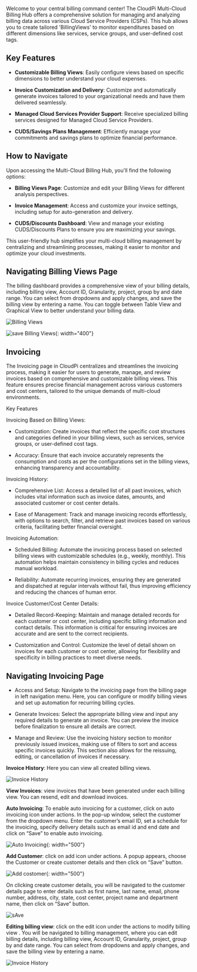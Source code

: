 
Welcome to your central billing command center! The CloudPi Multi-Cloud Billing Hub offers a comprehensive solution for managing and analyzing billing data across various Cloud Service Providers (CSPs). This hub allows you to create tailored 'BillingViews' to monitor expenditures based on different dimensions like services, service groups, and user-defined cost tags.  

## Key Features 

- **Customizable Billing Views**: Easily configure views based on specific dimensions to better understand your cloud expenses. 

- **Invoice Customization and Delivery**: Customize and automatically generate invoices tailored to your organizational needs and have them delivered seamlessly. 

- **Managed Cloud Services Provider Support**: Receive specialized billing services designed for Managed Cloud Service Providers. 

- **CUDS/Savings Plans Management**: Efficiently manage your commitments and savings plans to optimize financial performance. 

## How to Navigate 

Upon accessing the Multi-Cloud Billing Hub, you'll find the following options: 

- **Billing Views Page**: Customize and edit your Billing Views for different analysis perspectives. 

- **Invoice Management**: Access and customize your invoice settings, including setup for auto-generation and delivery. 

- **CUDS/Discounts Dashboard**: View and manage your existing CUDS/Discounts Plans to ensure you are maximizing your savings. 

This user-friendly hub simplifies your multi-cloud billing management by centralizing and streamlining processes, making it easier to monitor and optimize your cloud investments. 

## Navigating Billing Views Page

The billing dashboard provides a comprehensive view of your billing details, including billing view, Account ID, Granularity, project, group by and date range. You can select from dropdowns and apply changes, and save the billing view by entering a name. You can toggle between Table View and Graphical View to better understand your billing data. 

  ![Billing Views](images/b1.png)

   ![save Billing Views](images/save1.png){: width="400"}

<!-- ### Choose Billing View: 
 Create a billing view or choose billing view from the dropdown. 

Create a billing view: you can choose the filters and view the table with the details according to the filters selected. Click on “save the billing view” button, a pop-up will appear, enter a name for your billing view and click on “Save” button. 

  

Choose from the list of billing views: you can view the billing view that was previously created. 

 

### Date Range
You can select the date range for the billing information you want to display by using the date picker at the top right corner of the page. 

 

### Apply Cost Group
To apply a cost group to your expenses, click on the “Apply Cost Group” button. A popup will appear where you can enter your Cost Shared Tag and Cost Group Tag. After entering the tags, click “Apply” to assign the cost groups to your selected items. 

 

 

### Generate Invoices
To generate an invoice based on the displayed billing information, Click the “Generate Invoice” button at the bottom right of the billing summary. This will create a downloadable invoice including all the details from the billing summary. 

 

Switch to Graphical View by toggling the button at the top of the billing page. This view presents your expenses in a bar graph, giving you a visual representation of your spending over the year. 

 ![Edit invoice](images/edit%20invoice%20and%20billing%20landing%20page.png)

  -->

 

## Invoicing 

The Invoicing page in CloudPi centralizes and streamlines the invoicing process, making it easier for users to generate, manage, and review invoices based on comprehensive and customizable billing views. This feature ensures precise financial management across various customers and cost centers, tailored to the unique demands of multi-cloud environments. 

Key Features  

Invoicing Based on Billing Views: 

- Customization: 
Create invoices that reflect the specific cost structures and categories defined in your billing views, such as services, service groups, or user-defined cost tags. 

- Accuracy: 
Ensure that each invoice accurately represents the consumption and costs as per the configurations set in the billing views, enhancing transparency and accountability. 

Invoicing History: 

- Comprehensive List: 
Access a detailed list of all past invoices, which includes vital information such as invoice dates, amounts, and associated customer or cost center details. 

- Ease of Management: 
Track and manage invoicing records effortlessly, with options to search, filter, and retrieve past invoices based on various criteria, facilitating better financial oversight. 

Invoicing Automation: 

- Scheduled Billing: 
Automate the invoicing process based on selected billing views with customizable schedules (e.g., weekly, monthly). This automation helps maintain consistency in billing cycles and reduces manual workload. 

- Reliability: 
Automate recurring invoices, ensuring they are generated and dispatched at regular intervals without fail, thus improving efficiency and reducing the chances of human error. 

Invoice Customer/Cost Center Details: 

- Detailed Record-Keeping: 
Maintain and manage detailed records for each customer or cost center, including specific billing information and contact details. This information is critical for ensuring invoices are accurate and are sent to the correct recipients. 

- Customization and Control: 
Customize the level of detail shown on invoices for each customer or cost center, allowing for flexibility and specificity in billing practices to meet diverse needs. 

 

## Navigating Invoicing Page

- Access and Setup: Navigate to the invoicing page from the billing page in left navigation menu. Here, you can configure or modify billing views and set up automation for recurring billing cycles.  

- Generate Invoices: Select the appropriate billing view and input any required details to generate an invoice. You can preview the invoice before finalization to ensure all details are correct.  

- Manage and Review: Use the invoicing history section to monitor previously issued invoices, making use of filters to sort and access specific invoices quickly. This section also allows for the reissuing, editing, or cancellation of invoices if necessary.   

**Invoice History**: Here you can view all created billing views.  

 ![Invoice History](images/invoice1.png)

<!-- **Customer Details**: it shows the relevant information about the customer associated with the billing views. It includes the customer's name, project name, cost center, department name, and the date range for the invoice. 

 ![Customer Details](images/customer%20details.png) -->

 **View Invoices**: view invoices that have been generated under each billing view. You can resend, edit and download invoices.

 **Auto Invoicing**: To enable auto invoicing for a customer, click on auto invoicing icon under actions. In the pop-up window, select the customer from the dropdown menu. Enter the customer’s email ID, set a schedule for the invoicing, specify delivery details such as email id and end date and click on “Save” to enable auto invoicing. 

 ![Auto Invoicing](images/auto1.png){: width="500"}

<!-- **Creating Customer Details**: click on create icon under actions. A popup appears, choose the Customer and Billing view and then click on “Save” button.  -->
**Add Customer**: click on add icon under actions. A popup appears, choose the Customer or create customer details and then click on “Save” button.

 ![Add costomer](images/choose1.png){: width="500"}

On clicking create customer details, you will be navigated to the customer details page to enter details such as first name, last name, email, phone number, address, city, state, cost center, project name and department name, then click on “Save” button. 

![sAve](images/customer1.png)

 **Editing billing view**: click on the edit icon under the actions to modify billing view . You will be navigated to billing management, where you can edit billing details, including billing view, Account ID, Granularity, project, group by and date range. You can select from dropdowns and apply changes, and save the billing view by entering a name.


![Invoice History](images/b1.png)